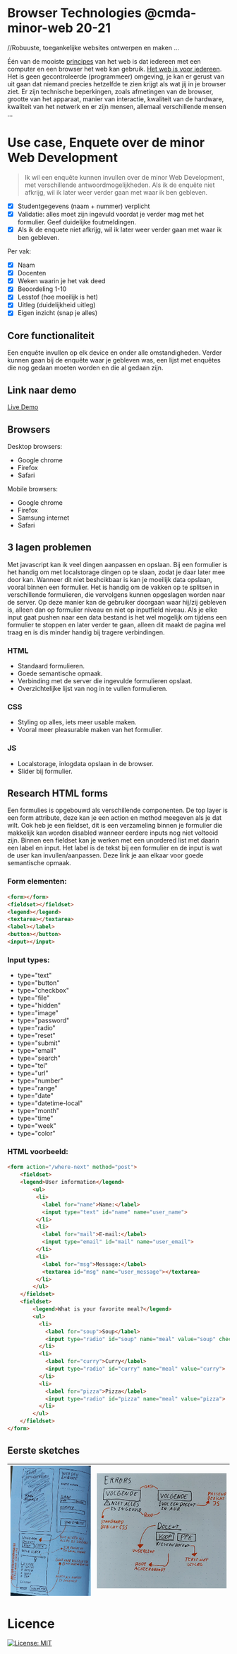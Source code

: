 # Browser Technologies @cmda-minor-web 20-21

//Robuuste, toegankelijke websites ontwerpen en maken …

Één van de mooiste [principes](https://www.w3.org/DesignIssues/Principles.html) van het web is dat iedereen met een computer en een browser het web kan gebruik. [Het web is voor iedereen](https://www.youtube.com/watch?v=UMNFehJIi0E). Het is geen gecontroleerde (programmeer) omgeving, je kan er gerust van uit gaan dat niemand precies hetzelfde te zien krijgt als wat jij in je browser ziet. Er zijn technische beperkingen, zoals afmetingen van de browser, grootte van het apparaat, manier van interactie, kwaliteit van de hardware, kwaliteit van het netwerk en er zijn mensen, allemaal verschillende mensen ...

# Use case, Enquete over de minor Web Development
> Ik wil een enquête kunnen invullen over de minor Web Development, met verschillende antwoordmogelijkheden. Als ik de enquête niet afkrijg, wil ik later weer verder gaan met waar ik ben gebleven.

- [x] Studentgegevens (naam + nummer) verplicht
- [x] Validatie: alles moet zijn ingevuld voordat je verder mag met het formulier. Geef duidelijke foutmeldingen.
- [x] Als ik de enquete niet afkrijg, wil ik later weer verder gaan met waar ik ben gebleven.  

Per vak:
- [x] Naam
- [x] Docenten
- [x] Weken waarin je het vak deed
- [x] Beoordeling 1-10
- [x] Lesstof (hoe moeilijk is het)
- [x] Uitleg (duidelijkheid uitleg)
- [x] Eigen inzicht (snap je alles)

## Core functionaliteit
Een enquête invullen op elk device en onder alle omstandigheden. Verder kunnen gaan bij de enquête waar je gebleven was, een lijst met enquêtes die nog gedaan moeten worden en die al gedaan zijn.

## Link naar demo
[Live Demo](https://rick-groot-browser-tech.herokuapp.com/)

## Browsers
Desktop browsers:
* Google chrome
* Firefox  
* Safari

Mobile browsers: 
* Google chrome
* Firefox
* Samsung internet
* Safari

## 3 lagen problemen
Met javascript kan ik veel dingen aanpassen en opslaan. Bij een formulier is het handig om met localstorage dingen op te slaan, zodat je daar later mee door kan. Wanneer dit niet beshcikbaar is kan je moeilijk data opslaan, vooral binnen een formulier. Het is handig om de vakken op te splitsen in verschillende formulieren, die vervolgens kunnen opgeslagen worden naar de server. Op deze manier kan de gebruiker doorgaan waar hij/zij gebleven is, alleen dan op formulier niveau en niet op inputfield niveau. Als je elke input gaat pushen naar een data bestand is het wel mogelijk om tijdens een formulier te stoppen en later verder te gaan, alleen dit maakt de pagina wel traag en is dis minder handig bij tragere verbindingen.

### HTML
* Standaard formulieren. 
* Goede semantische opmaak. 
* Verbinding met de server die ingevulde formulieren opslaat. 
* Overzichtelijke lijst van nog in te vullen formulieren.

### CSS 
* Styling op alles, iets meer usable maken. 
* Vooral meer pleasurable maken van het formulier.

### JS
* Localstorage, inlogdata opslaan in de browser.
* Slider bij formulier.

## Research HTML forms
Een formulies is opgebouwd als verschillende componenten. De top layer is een form attribute, deze kan je een action en method meegeven als je dat wilt. Ook heb je een fieldset, dit is een verzameling binnen je formulier die makkelijk kan worden disabled wanneer eerdere inputs nog niet voltooid zijn. Binnen een fieldset kan je werken met een unordered list met daarin een label en input. Het label is de tekst bij een formulier en de input is wat de user kan invullen/aanpassen. Deze link je aan elkaar voor goede semantische opmaak. 

### Form elementen:
```html
<form></form>
<fieldset></fieldset>
<legend></legend>
<textarea></textarea>
<label></label>
<button></button>
<input></input>
```

### Input types:
* type="text"
* type="button"
* type="checkbox"
* type="file"
* type="hidden"
* type="image"
* type="password"
* type="radio"
* type="reset"
* type="submit"
* type="email"
* type="search"
* type="tel"
* type="url"
* type="number"
* type="range"
* type="date"
* type="datetime-local"
* type="month"
* type="time"
* type="week"
* type="color"

### HTML voorbeeld:
```html
<form action="/where-next" method="post">
    <fieldset>
    <legend>User information</legend>
        <ul>
         <li>
           <label for="name">Name:</label>
           <input type="text" id="name" name="user_name">
         </li>
         <li>
           <label for="mail">E-mail:</label>
           <input type="email" id="mail" name="user_email">
         </li>
         <li>
           <label for="msg">Message:</label>
           <textarea id="msg" name="user_message"></textarea>
         </li>
        </ul>
    </fieldset>
    <fieldset>
        <legend>What is your favorite meal?</legend>
        <ul>
          <li>
            <label for="soup">Soup</label>
            <input type="radio" id="soup" name="meal" value="soup" checked>
          </li>
          <li>
            <label for="curry">Curry</label>
            <input type="radio" id="curry" name="meal" value="curry">
          </li>
          <li>
            <label for="pizza">Pizza</label>
            <input type="radio" id="pizza" name="meal" value="pizza">
          </li>
        </ul>
    </fieldset>
</form>
```

## Eerste sketches
| ![Sketch][sketch1] | ![Sketch][sketch2] |
|:---:|:---:|

[sketch1]: https://github.com/rickgroot/browser-technologies-2021/blob/main/assets/readme/sketch1.jpeg?raw=true "Sketch"
[sketch2]: https://github.com/rickgroot/browser-technologies-2021/blob/main/assets/readme/sketch2.jpeg?raw=true "Sketch"

# Licence
[![License: MIT](https://img.shields.io/badge/License-MIT-yellow.svg)](https://opensource.org/licenses/MIT)